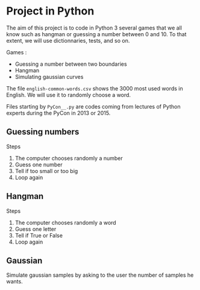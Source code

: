 # Project in Python

The aim of this project is to code in Python 3 several games that we all know such as hangman or guessing a number between 0 and 10. To that extent, we will use dictionnaries, tests, and so on.

Games :
- Guessing a number between two boundaries
- Hangman
- Simulating gaussian curves

The file `english-common-words.csv`  shows the 3000 most used words in English. We will use it to randomly choose a word.

Files starting by `PyCon__.py` are codes coming from lectures of Python experts during the PyCon in 2013 or 2015.

## Guessing numbers

Steps 
1. The computer chooses randomly a number
2. Guess one number
3. Tell if too small or too big
4. Loop again


## Hangman

Steps 
1. The computer chooses randomly a word
2. Guess one letter
3. Tell if True or False
4. Loop again

## Gaussian

Simulate gaussian samples by asking to the user the number of samples he wants.
